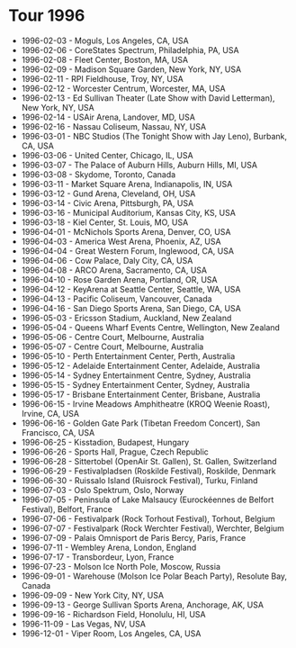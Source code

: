 # Tour 1996

* 1996-02-03 - Moguls, Los Angeles, CA, USA
* 1996-02-06 - CoreStates Spectrum, Philadelphia, PA, USA
* 1996-02-08 - Fleet Center, Boston, MA, USA
* 1996-02-09 - Madison Square Garden, New York, NY, USA
* 1996-02-11 - RPI Fieldhouse, Troy, NY, USA
* 1996-02-12 - Worcester Centrum, Worcester, MA, USA
* 1996-02-13 - Ed Sullivan Theater (Late Show with David Letterman), New York, NY, USA
* 1996-02-14 - USAir Arena, Landover, MD, USA
* 1996-02-16 - Nassau Coliseum, Nassau, NY, USA
* 1996-03-01 - NBC Studios (The Tonight Show with Jay Leno), Burbank, CA, USA
* 1996-03-06 - United Center, Chicago, IL, USA
* 1996-03-07 - The Palace of Auburn Hills, Auburn Hills, MI, USA
* 1996-03-08 - Skydome, Toronto, Canada
* 1996-03-11 - Market Square Arena, Indianapolis, IN, USA
* 1996-03-12 - Gund Arena, Cleveland, OH, USA
* 1996-03-14 - Civic Arena, Pittsburgh, PA, USA
* 1996-03-16 - Municipal Auditorium, Kansas City, KS, USA
* 1996-03-18 - Kiel Center, St. Louis, MO, USA
* 1996-04-01 - McNichols Sports Arena, Denver, CO, USA
* 1996-04-03 - America West Arena, Phoenix, AZ, USA
* 1996-04-04 - Great Western Forum, Inglewood, CA, USA
* 1996-04-06 - Cow Palace, Daly City, CA, USA
* 1996-04-08 - ARCO Arena, Sacramento, CA, USA
* 1996-04-10 - Rose Garden Arena, Portland, OR, USA
* 1996-04-12 - KeyArena at Seattle Center, Seattle, WA, USA
* 1996-04-13 - Pacific Coliseum, Vancouver, Canada
* 1996-04-16 - San Diego Sports Arena, San Diego, CA, USA
* 1996-05-03 - Ericsson Stadium, Auckland, New Zealand
* 1996-05-04 - Queens Wharf Events Centre, Wellington, New Zealand
* 1996-05-06 - Centre Court, Melbourne, Australia
* 1996-05-07 - Centre Court, Melbourne, Australia
* 1996-05-10 - Perth Entertainment Center, Perth, Australia
* 1996-05-12 - Adelaide Entertainment Center, Adelaide, Australia
* 1996-05-14 - Sydney Entertainment Centre, Sydney, Australia
* 1996-05-15 - Sydney Entertainment Center, Sydney, Australia
* 1996-05-17 - Brisbane Entertainment Center, Brisbane, Australia
* 1996-06-15 - Irvine Meadows Amphitheatre (KROQ Weenie Roast), Irvine, CA, USA
* 1996-06-16 - Golden Gate Park (Tibetan Freedom Concert), San Francisco, CA, USA
* 1996-06-25 - Kisstadion, Budapest, Hungary
* 1996-06-26 - Sports Hall, Prague, Czech Republic
* 1996-06-28 - Sittertobel (OpenAir St. Gallen), St. Gallen, Switzerland
* 1996-06-29 - Festivalpladsen (Roskilde Festival), Roskilde, Denmark
* 1996-06-30 - Ruissalo Island (Ruisrock Festival), Turku, Finland
* 1996-07-03 - Oslo Spektrum, Oslo, Norway
* 1996-07-05 - Peninsula of Lake Malsaucy (Eurockéennes de Belfort Festival), Belfort, France
* 1996-07-06 - Festivalpark (Rock Torhout Festival), Torhout, Belgium
* 1996-07-07 - Festivalpark (Rock Werchter Festival), Werchter, Belgium
* 1996-07-09 - Palais Omnisport de Paris Bercy, Paris, France
* 1996-07-11 - Wembley Arena, London, England
* 1996-07-17 - Transbordeur, Lyon, France
* 1996-07-23 - Molson Ice North Pole, Moscow, Russia
* 1996-09-01 - Warehouse (Molson Ice Polar Beach Party), Resolute Bay, Canada
* 1996-09-09 - New York City, NY, USA
* 1996-09-13 - George Sullivan Sports Arena, Anchorage, AK, USA
* 1996-09-16 - Richardson Field, Honolulu, HI, USA
* 1996-11-09 - Las Vegas, NV, USA
* 1996-12-01 - Viper Room, Los Angeles, CA, USA